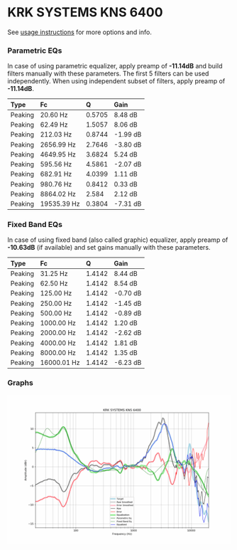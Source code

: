 # KRK SYSTEMS KNS 6400
See [usage instructions](https://github.com/jaakkopasanen/AutoEq#usage) for more options and info.

### Parametric EQs
In case of using parametric equalizer, apply preamp of **-11.14dB** and build filters manually
with these parameters. The first 5 filters can be used independently.
When using independent subset of filters, apply preamp of **-11.14dB**.

| Type    | Fc          |      Q | Gain     |
|:--------|:------------|:-------|:---------|
| Peaking | 20.60 Hz    | 0.5705 | 8.48 dB  |
| Peaking | 62.49 Hz    | 1.5057 | 8.06 dB  |
| Peaking | 212.03 Hz   | 0.8744 | -1.99 dB |
| Peaking | 2656.99 Hz  | 2.7646 | -3.80 dB |
| Peaking | 4649.95 Hz  | 3.6824 | 5.24 dB  |
| Peaking | 595.56 Hz   | 4.5861 | -2.07 dB |
| Peaking | 682.91 Hz   | 4.0399 | 1.11 dB  |
| Peaking | 980.76 Hz   | 0.8412 | 0.33 dB  |
| Peaking | 8864.02 Hz  | 2.584  | 2.12 dB  |
| Peaking | 19535.39 Hz | 0.3804 | -7.31 dB |

### Fixed Band EQs
In case of using fixed band (also called graphic) equalizer, apply preamp of **-10.63dB**
(if available) and set gains manually with these parameters.

| Type    | Fc          |      Q | Gain     |
|:--------|:------------|:-------|:---------|
| Peaking | 31.25 Hz    | 1.4142 | 8.44 dB  |
| Peaking | 62.50 Hz    | 1.4142 | 8.54 dB  |
| Peaking | 125.00 Hz   | 1.4142 | -0.70 dB |
| Peaking | 250.00 Hz   | 1.4142 | -1.45 dB |
| Peaking | 500.00 Hz   | 1.4142 | -0.89 dB |
| Peaking | 1000.00 Hz  | 1.4142 | 1.20 dB  |
| Peaking | 2000.00 Hz  | 1.4142 | -2.62 dB |
| Peaking | 4000.00 Hz  | 1.4142 | 1.81 dB  |
| Peaking | 8000.00 Hz  | 1.4142 | 1.35 dB  |
| Peaking | 16000.01 Hz | 1.4142 | -6.23 dB |

### Graphs
![](./KRK%20SYSTEMS%20KNS%206400.png)